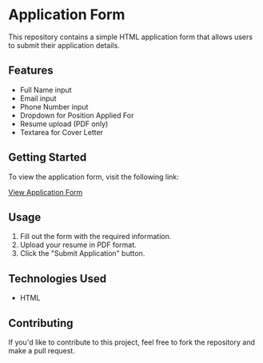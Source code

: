 # Application Form

This repository contains a simple HTML application form that allows users to submit their application details.

## Features

- Full Name input
- Email input
- Phone Number input
- Dropdown for Position Applied For
- Resume upload (PDF only)
- Textarea for Cover Letter

## Getting Started

To view the application form, visit the following link:

[View Application Form](https://pitambersingh007.github.io/application-form/application_form.html)

## Usage

1. Fill out the form with the required information.
2. Upload your resume in PDF format.
3. Click the "Submit Application" button.

## Technologies Used

- HTML

## Contributing

If you'd like to contribute to this project, feel free to fork the repository and make a pull request.

